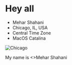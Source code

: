 
# Hey all

<ul>
  <li>Mehar Shahani</li>  
  <li>Chicago, IL, USA</li>
  <li>Central Time Zone</li>
  <li>MacOS Catalina</li>
</ul>


<img src = "iit.jpg" alt = "Chicago">

<p>
  My name is <>Mehar Shahani</>
  
  </p>
